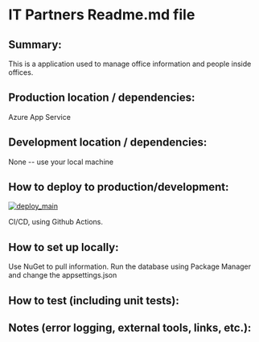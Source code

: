 # IT Partners Readme.md file

 ## Summary: 

This is a application used to manage office information and people inside offices. 

 ## Production location / dependencies: 

Azure App Service

 ## Development location / dependencies: 

None -- use your local machine

 ## How to deploy to production/development: 

[![deploy_main](https://github.com/itpartnersillinois/ContactAppCore/actions/workflows/deploy_main.yml/badge.svg?branch=main)](https://github.com/itpartnersillinois/ContactAppCore/actions/workflows/deploy_main.yml)

CI/CD, using Github Actions. 

 ## How to set up locally: 

Use NuGet to pull information. Run the database using Package Manager and change the appsettings.json

 ## How to test (including unit tests): 

 ## Notes (error logging, external tools, links, etc.):
